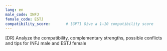 ```yaml
---
lang: en
male_code: INFJ
female_code: ESTJ
compatibility_score:       # [GPT] Give a 1–10 compatibility score
---
```


[DR] Analyze the compatibility, complementary strengths, possible conflicts and tips for INFJ male and ESTJ female

